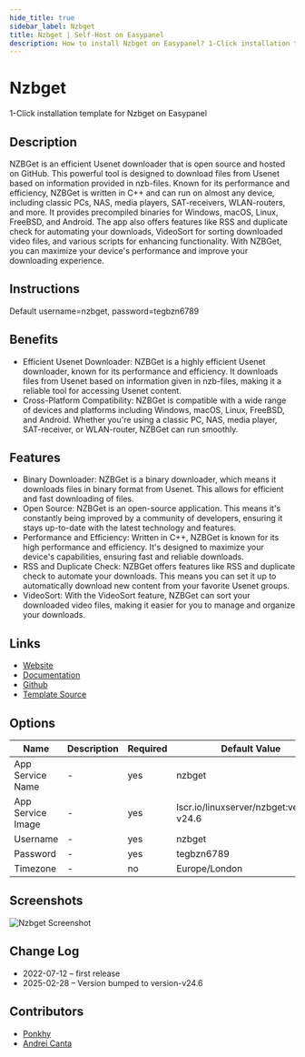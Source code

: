 ```yaml
---
hide_title: true
sidebar_label: Nzbget
title: Nzbget | Self-Host on Easypanel
description: How to install Nzbget on Easypanel? 1-Click installation template for Nzbget on Easypanel
---
```


<!-- generated -->

# Nzbget

1-Click installation template for Nzbget on Easypanel

## Description

NZBGet is an efficient Usenet downloader that is open source and hosted on GitHub. This powerful tool is designed to download files from Usenet based on information provided in nzb-files. Known for its performance and efficiency, NZBGet is written in C++ and can run on almost any device, including classic PCs, NAS, media players, SAT-receivers, WLAN-routers, and more. It provides precompiled binaries for Windows, macOS, Linux, FreeBSD, and Android. The app also offers features like RSS and duplicate check for automating your downloads, VideoSort for sorting downloaded video files, and various scripts for enhancing functionality. With NZBGet, you can maximize your device&#39;s performance and improve your downloading experience.

## Instructions

Default username=nzbget, password=tegbzn6789

## Benefits

- Efficient Usenet Downloader: NZBGet is a highly efficient Usenet downloader, known for its performance and efficiency. It downloads files from Usenet based on information given in nzb-files, making it a reliable tool for accessing Usenet content.
- Cross-Platform Compatibility: NZBGet is compatible with a wide range of devices and platforms including Windows, macOS, Linux, FreeBSD, and Android. Whether you're using a classic PC, NAS, media player, SAT-receiver, or WLAN-router, NZBGet can run smoothly.

## Features

- Binary Downloader: NZBGet is a binary downloader, which means it downloads files in binary format from Usenet. This allows for efficient and fast downloading of files.
- Open Source: NZBGet is an open-source application. This means it's constantly being improved by a community of developers, ensuring it stays up-to-date with the latest technology and features.
- Performance and Efficiency: Written in C++, NZBGet is known for its high performance and efficiency. It's designed to maximize your device's capabilities, ensuring fast and reliable downloads.
- RSS and Duplicate Check: NZBGet offers features like RSS and duplicate check to automate your downloads. This means you can set it up to automatically download new content from your favorite Usenet groups.
- VideoSort: With the VideoSort feature, NZBGet can sort your downloaded video files, making it easier for you to manage and organize your downloads.

## Links

- [Website](https://nzbget.net/)
- [Documentation](https://nzbget.net/documentation)
- [Github](https://github.com/nzbget/nzbget)
- [Template Source](https://github.com/easypanel-io/templates/tree/main/templates/nzbget)

## Options

Name | Description | Required | Default Value
-|-|-|-
App Service Name | - | yes | nzbget
App Service Image | - | yes | lscr.io/linuxserver/nzbget:version-v24.6
Username | - | yes | nzbget
Password | - | yes | tegbzn6789
Timezone | - | no | Europe/London

## Screenshots

![Nzbget Screenshot](./assets/screenshot.png)

## Change Log

- 2022-07-12 – first release
- 2025-02-28 – Version bumped to version-v24.6

## Contributors

- [Ponkhy](https://github.com/Ponkhy)
- [Andrei Canta](https://github.com/deiucanta)
